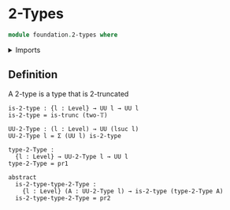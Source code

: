 # 2-Types

```agda
module foundation.2-types where
```

<details><summary>Imports</summary>

```agda
open import foundation-core.dependent-pair-types
open import foundation-core.truncated-types
open import foundation-core.truncation-levels
open import foundation-core.universe-levels
```

</details>

## Definition

A 2-type is a type that is 2-truncated

```
is-2-type : {l : Level} → UU l → UU l
is-2-type = is-trunc (two-𝕋)

UU-2-Type : (l : Level) → UU (lsuc l)
UU-2-Type l = Σ (UU l) is-2-type

type-2-Type :
  {l : Level} → UU-2-Type l → UU l
type-2-Type = pr1

abstract
  is-2-type-type-2-Type :
    {l : Level} (A : UU-2-Type l) → is-2-type (type-2-Type A)
  is-2-type-type-2-Type = pr2
```
